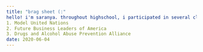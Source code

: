 ```yaml
---
title: "brag sheet (:"
hello! i'm saranya. throughout highschool, i participated in several clubs and extracurriculars: 
1. Model United Nations
2. Future Business Leaders of America
3. Drugs and Alcohol Abuse Prevention Alliance
date: 2020-06-04
---
```


